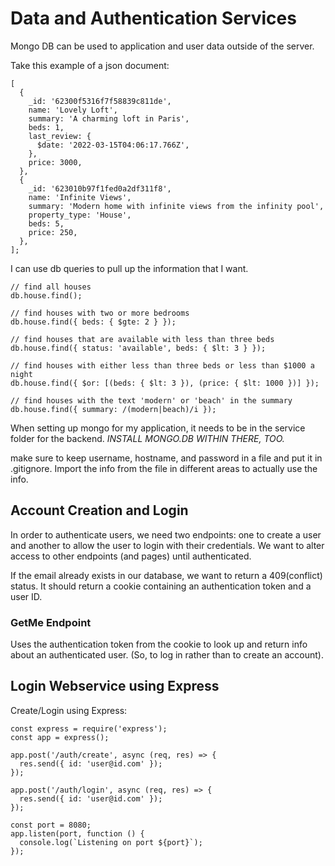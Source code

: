 # Data and Authentication Services
Mongo DB can be used to application and user data outside of the server.

Take this example of a json document:
```
[
  {
    _id: '62300f5316f7f58839c811de',
    name: 'Lovely Loft',
    summary: 'A charming loft in Paris',
    beds: 1,
    last_review: {
      $date: '2022-03-15T04:06:17.766Z',
    },
    price: 3000,
  },
  {
    _id: '623010b97f1fed0a2df311f8',
    name: 'Infinite Views',
    summary: 'Modern home with infinite views from the infinity pool',
    property_type: 'House',
    beds: 5,
    price: 250,
  },
];
```

I can use db queries to pull up the information that I want.
```
// find all houses
db.house.find();

// find houses with two or more bedrooms
db.house.find({ beds: { $gte: 2 } });

// find houses that are available with less than three beds
db.house.find({ status: 'available', beds: { $lt: 3 } });

// find houses with either less than three beds or less than $1000 a night
db.house.find({ $or: [(beds: { $lt: 3 }), (price: { $lt: 1000 })] });

// find houses with the text 'modern' or 'beach' in the summary
db.house.find({ summary: /(modern|beach)/i });
```

When setting up mongo for my application, it needs to be in the service folder for the backend. *INSTALL MONGO.DB WITHIN THERE, TOO.*

make sure to keep username, hostname, and password in a file and put it in .gitignore. Import the info from the file in different areas to actually use the info.

## Account Creation and Login
In order to authenticate users, we need two endpoints: one to create a user and another to allow the user to login with their credentials.
We want to alter access to other endpoints (and pages) until authenticated.

If the email already exists in our database, we want to return a 409(conflict) status. It should return a cookie containing an authentication token and a user ID.

### GetMe Endpoint
Uses the authentication token from the cookie to look up and return info about an authenticated user. (So, to log in rather than to create an account).

## Login Webservice using Express
Create/Login using Express:
```
const express = require('express');
const app = express();

app.post('/auth/create', async (req, res) => {
  res.send({ id: 'user@id.com' });
});

app.post('/auth/login', async (req, res) => {
  res.send({ id: 'user@id.com' });
});

const port = 8080;
app.listen(port, function () {
  console.log(`Listening on port ${port}`);
});
```